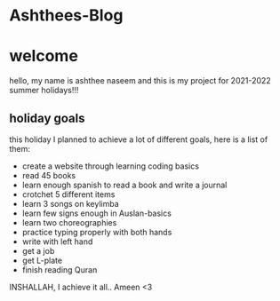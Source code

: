 # Ashthees-Blog
<!DOCTYPE html>
<html lang="en">
<head>
  <title>Ashthee's Blog</title>
</head>
<body>

<h1>welcome</h1>

<p>hello, my name is ashthee naseem and this is my project for 2021-2022 summer holidays!!!</p>

<h2>holiday goals</h2>
<p>this holiday I planned to achieve a lot of different goals, here is a list of them:</p>
<ul>
	<li>create a website through learning coding basics</li>
	<li>read 45 books</li>
	<li>learn enough spanish to read a book and write a journal</li>
	<li>crotchet 5 different items</li>
	<li>learn 3 songs on keylimba</li>
	<li>learn few signs enough in Auslan-basics</li>
	<li>learn two choreographies</li>
	<li>practice typing properly with both hands</li>
	<li>write with left hand</li>
	<li>get a job</li>
	<li>get L-plate</li>
	<li>finish reading Quran</li>
</ul>
<p>INSHALLAH, I achieve it all.. Ameen <3</p>

</body>
</html>
